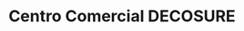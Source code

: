 ---
title: "Centro Comercial DECOSURE"
url: /desamparados/centro-comercial-decosure/
shop: centro comercial
---